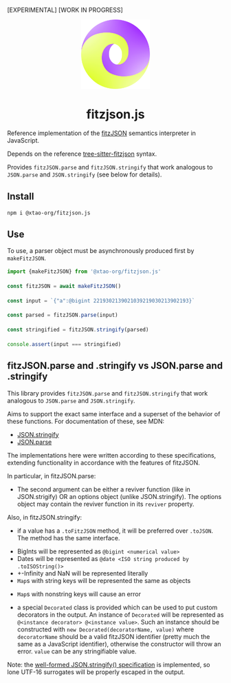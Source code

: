 [EXPERIMENTAL]
[WORK IN PROGRESS]

<p align=center>
<img src="https://raw.githubusercontent.com/xtao-org/fitzjson/master/logo2.png" alt="fitzJSON logo" width="160"/>
<h1 align=center>fitzjson.js</h1>
</p>

Reference implementation of the [fitzJSON](https://github.com/xtao-org/fitzjson) semantics interpreter in JavaScript.

Depends on the reference [tree-sitter-fitzjson](https://github.com/xtao-org/tree-sitter-fitzjson) syntax.

Provides `fitzJSON.parse` and `fitzJSON.stringify` that work analogous to `JSON.parse` and `JSON.stringify` (see below for details).

## Install

```
npm i @xtao-org/fitzjson.js
```

## Use

To use, a parser object must be asynchronously produced first by `makeFitzJSON`.

```js
import {makeFitzJSON} from '@xtao-org/fitzjson.js'

const fitzJSON = await makeFitzJSON()

const input = `{"a":@bigint 2219302139021039219030213902193}`

const parsed = fitzJSON.parse(input)

const stringified = fitzJSON.stringify(parsed)

console.assert(input === stringified)
```

## fitzJSON.parse and .stringify vs JSON.parse and .stringify

This library provides `fitzJSON.parse` and `fitzJSON.stringify` that work analogous to `JSON.parse` and `JSON.stringify`.

Aims to support the exact same interface and a superset of the behavior of these functions. For documentation of these, see MDN:

* [JSON.stringify](https://developer.mozilla.org/en-US/docs/Web/JavaScript/Reference/Global_Objects/JSON/stringify)
* [JSON.parse](https://developer.mozilla.org/en-US/docs/Web/JavaScript/Reference/Global_Objects/JSON/parse)

The implementations here were written according to these specifications, extending functionality in accordance with the features of fitzJSON.

In particular, in fitzJSON.parse:

* The second argument can be either a reviver function (like in JSON.strigify) OR an options object (unlike JSON.stringify). The options object may contain the reviver function in its `reviver` property.
<!-- todo: possibly rename opts.mods to opts.decorators -->
<!-- todo: describe the interface of a decorator -->
<!-- Next to that it can contain the mods field which... -->

Also, in fitzJSON.stringify:

* if a value has a `.toFitzJSON` method, it will be preferred over `.toJSON`. The method has the same interface.
<!-- todo: should .toFitzJSON have the same interface or know more? -->
* BigInts will be represented as `@bigint <numerical value>`
* Dates will be represented as `@date <ISO string produced by .toISOString()>`
* +-Infinity and NaN will be represented literally
* `Map`s with string keys will be represented the same as objects
<!-- todo: maybe decorate with @map -->
* `Map`s with nonstring keys will cause an error
<!-- todo: maybe ignore nonstring entries instead of erroring or represent the whole map as {} -->
* a special `Decorated` class is provided which can be used to put custom decorators in the output. An instance of `Decorated` will be represented as `@<instance decorator> @<instance value>`. Such an instance should be constructed with `new Decorated(decoratorName, value)` where `decoratorName` should be a valid fitzJSON identifier (pretty much the same as a JavaScript identifier), otherwise the constructor will throw an error. `value` can be any stringifiable value.
<!-- todo: should identifiers be like JavaScript identifiers or simplified to a-zA-Z0-9$_? -->

Note: the [well-formed JSON.stringify() specification](https://developer.mozilla.org/en-US/docs/Web/JavaScript/Reference/Global_Objects/JSON/stringify#well-formed_json.stringify) is implemented, so lone UTF-16 surrogates will be properly escaped in the output.
